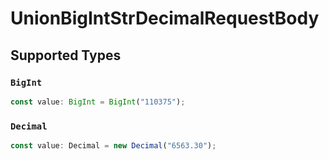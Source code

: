 # UnionBigIntStrDecimalRequestBody


## Supported Types

### `BigInt`

```typescript
const value: BigInt = BigInt("110375");
```

### `Decimal`

```typescript
const value: Decimal = new Decimal("6563.30");
```

